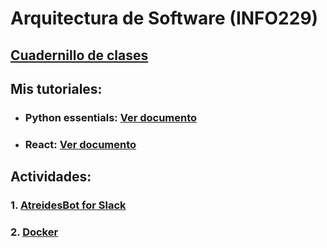 # Arquitectura de Software (INFO229)



## [Cuadernillo de clases](https://docs.google.com/document/d/1tk83BdHxWoIsKKACsBDRqfjEl_w9nC9XWIvy3faFVZE/edit?usp=sharing)

## Mis tutoriales:
- ### Python essentials: [Ver documento](/docs/tutoriales/python/python-essentials.ipynb)
- ### React: [Ver documento](/docs/tutoriales/react/react-essentials.md)
## Actividades:
### 1. [AtreidesBot for Slack](/actividades/Atreidesbot-slack/)
### 2. [Docker](actividades/docker/)


